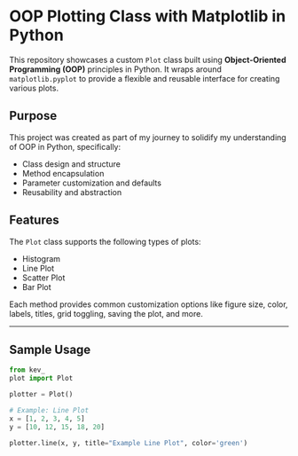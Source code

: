# OOP Plotting Class with Matplotlib in Python

This repository showcases a custom `Plot` class built using **Object-Oriented Programming (OOP)** principles in Python. It wraps around `matplotlib.pyplot` to provide a flexible and reusable interface for creating various plots.

## Purpose

This project was created as part of my journey to solidify my understanding of OOP in Python, specifically:

-  Class design and structure
-  Method encapsulation
-  Parameter customization and defaults
-  Reusability and abstraction

## Features

The `Plot` class supports the following types of plots:

-  Histogram
-  Line Plot
-  Scatter Plot
-  Bar Plot

Each method provides common customization options like figure size, color, labels, titles, grid toggling, saving the plot, and more.

---

## Sample Usage

```python
from kev_
plot import Plot

plotter = Plot()

# Example: Line Plot
x = [1, 2, 3, 4, 5]
y = [10, 12, 15, 18, 20]

plotter.line(x, y, title="Example Line Plot", color='green')


